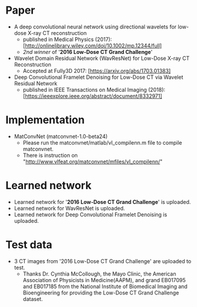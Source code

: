 Paper
===============
* A deep convolutional neural network using directional wavelets for low-dose X-ray CT reconstruction
  * published in Medical Physics (2017): [http://onlinelibrary.wiley.com/doi/10.1002/mp.12344/full]
  * *2nd winner* of '**2016 Low-Dose CT Grand Challenge**'
* Wavelet Domain Residual Network (WavResNet) for Low-Dose X-ray CT Reconstruction
  * Accepted at Fully3D 2017: [https://arxiv.org/abs/1703.01383]
* Deep Convolutional Framelet Denoising for Low-Dose CT via Wavelet Residual Network
  * published in IEEE Transactions on Medical Imaging (2018): [https://ieeexplore.ieee.org/abstract/document/8332971]

Implementation
===============
* MatConvNet (matconvnet-1.0-beta24)
  * Please run the matconvnet/matlab/vl_compilenn.m file to compile matconvnet.
  * There is instruction on "http://www.vlfeat.org/matconvnet/mfiles/vl_compilenn/"

Learned network
===============
* Learned network for '**2016 Low-Dose CT Grand Challenge**' is uploaded.
* Learned network for WavResNet is uploaded.
* Learned network for Deep Convolutional Framelet Denoising is uploaded.

Test data
===============
* 3 CT images from '2016 Low-Dose CT Grand Challenge' are uploaded to test.
  * Thanks Dr. Cynthia McCollough, the Mayo Clinic, the American Association of Physicists in Medicine(AAPM), and grand EB017095 and EB017185 from the National Institute of Biomedical Imaging and Bioengineering for providing the Low-Dose CT Grand Challenge dataset.
 
